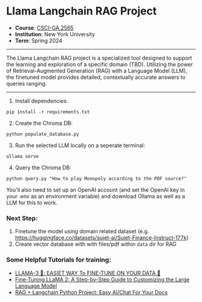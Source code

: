 # Llama Langchain RAG Project
- **Course**: [CSCI-GA.2565](https://www.sainingxie.com/ml-spring24/)
- **Institution**: New York University
- **Term**: Spring 2024

---

The Llama Langchain RAG project is a specialized tool designed to support the learning and exploration of a specific domain (TBD). Utilizing the power of Retrieval-Augmented Generation (RAG) with a Language Model (LLM), the finetuned model provides detailed, contextually accurate answers to queries ranging.

---

1. Install dependencies.
```
pip install -r requirements.txt
```

2. Create the Chroma DB:
```
python populate_database.py
```

3. Run the selected LLM locally on a seperate terminal:
```
ollama serve
```

4. Query the Chroma DB:
```
python query.py "How to play Monopoly according to the PDF source?"
```

You'll also need to set up an OpenAI account (and set the OpenAI key in your .env as an environment variable) and download Ollama as well as a LLM for this to work.

### Next Step:
1. Finetune the model using domain related dataset (e.g. https://huggingface.co/datasets/sujet-ai/Sujet-Finance-Instruct-177k)
2. Create vector database with with files/pdf within `data` dir for RAG


### Some Helpful Tutorials for training:
- [LLAMA-3 🦙: EASIET WAY To FINE-TUNE ON YOUR DATA 🙌](https://www.youtube.com/watch?v=aQmoog_s8HE)
- [Fine-Tuning LLaMA 2: A Step-by-Step Guide to Customizing the Large Language Model](https://www.datacamp.com/tutorial/fine-tuning-llama-2)
- [RAG + Langchain Python Project: Easy AI/Chat For Your Docs](https://www.youtube.com/watch?v=tcqEUSNCn8I)


